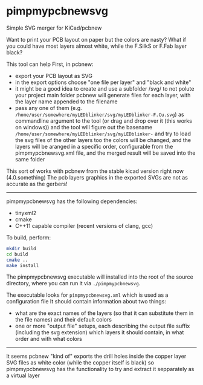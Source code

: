 # pimpmypcbnewsvg
Simple SVG merger for KiCad/pcbnew

Want to print your PCB layout on paper but the colors are nasty?
What if you could have most layers almost white, while the F.SilkS or F.Fab layer black?

This tool can help
First, in pcbnew:
- export your PCB layout as SVG
- in the export options choose "one file per layer" and "black and white"
- it might be a good idea to create and use a subfolder /svg/ to not polute your project main folder
pcbnew will generate files for each layer, with the layer name appended to the filename
- pass any one of them (e.g. `/home/user/somewhere/myLEDblinker/svg/myLEDblinker-F.Cu.svg`) as commandline argument to the tool (or drag and drop over it (this works on windows)) and the tool will figure out the basename `/home/user/somewhere/myLEDblinker/svg/myLEDblinker-` and try to load the svg files of the other layers too
the colors will be changed, and the layers will be aranged in a specific order, configurable from the pimpmypcbnewsvg.xml file, and the merged result will be saved into the same folder

This sort of works with pcbnew from the stable kicad version right now (4.0.something)
The pcb layers graphics in the exported SVGs are not as accurate as the gerbers!

--------

pimpmypcbnewsvg has the following dependencies: 

- tinyxml2
- cmake
- C++11 capable compiler (recent versions of clang, gcc)

To build, perform:

```bash
mkdir build
cd build
cmake ..
make install
```

The pimpmypcbnewsvg executable will installed into the root of the source directory, where you can run it via `./pimpmypcbnewsvg`.

The executable looks for `pimpmypcbnewsvg.xml` which is used as a configuration file
It should contain information about two things:
- what are the exact names of the layers (so that it can substitute them in the file names) and their default colors
- one or more "output file" setups, each describing the output file suffix (including the svg extension) which layers it should contain, in what order and with what colors

---------

It seems pcbnew "kind of" exports the drill holes inside the copper layer SVG files as white color (while the copper itself is black) so pimpmypcbnewsvg has the functionality to try and extract it sepparately as a virtual layer
